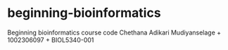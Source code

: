# beginning-bioinformatics
Beginning bioinformatics course code
Chethana Adikari Mudiyanselage + 1002306097 + BIOL5340-001
